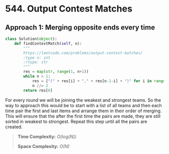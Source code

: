 # 544. Output Contest Matches

## Approach 1: Merging opposite ends every time

```python
class Solution(object):
    def findContestMatch(self, n):
        """
        https://leetcode.com/problems/output-contest-matches/
        :type n: int
        :rtype: str
        """
        res = map(str, range(1, n+1))
        while n > 1:
            res = ["(" + res[i] + "," + res[n-1-i] + ")" for i in range(n // 2)]
            n //= 2
        return res[0]
```

For every round we will be joining the weakest and strongest teams. So the way to approach this would be to start with a list of all teams and then each time pair the first and last items and arrange them in their order of merging. This will ensure that the after the first time the pairs are made, they are still sorted in weakest to strongest. Repeat this step until all the pairs are created.

> **Time Complexity:** _O\(log\(N\)\)_
>
> **Space Complexity:** _O\(N\)_



